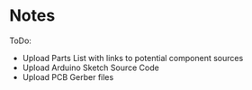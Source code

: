 # Notes
ToDo:
* Upload Parts List with links to potential component sources
* Upload Arduino Sketch Source Code
* Upload PCB Gerber files
